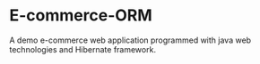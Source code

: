 # E-commerce-ORM
A demo e-commerce web application programmed with java web technologies and Hibernate framework.
